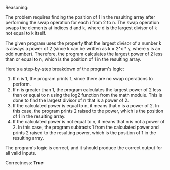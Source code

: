 Reasoning:

The problem requires finding the position of 1 in the resulting array after performing the swap operation for each i from 2 to n. The swap operation swaps the elements at indices d and k, where d is the largest divisor of k not equal to k itself.

The given program uses the property that the largest divisor of a number k is always a power of 2 (since k can be written as k = 2^x * y, where y is an odd number). Therefore, the program calculates the largest power of 2 less than or equal to n, which is the position of 1 in the resulting array.

Here's a step-by-step breakdown of the program's logic:

1. If n is 1, the program prints 1, since there are no swap operations to perform.
2. If n is greater than 1, the program calculates the largest power of 2 less than or equal to n using the log2 function from the math module. This is done to find the largest divisor of n that is a power of 2.
3. If the calculated power is equal to n, it means that n is a power of 2. In this case, the program prints 2 raised to the power, which is the position of 1 in the resulting array.
4. If the calculated power is not equal to n, it means that n is not a power of 2. In this case, the program subtracts 1 from the calculated power and prints 2 raised to the resulting power, which is the position of 1 in the resulting array.

The program's logic is correct, and it should produce the correct output for all valid inputs.

Correctness: **True**